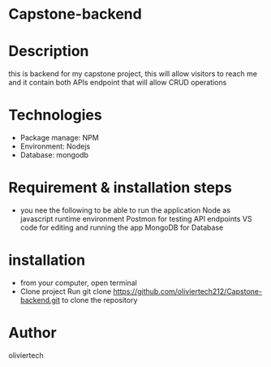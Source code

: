 # Capstone-backend
# Description
this is backend for my capstone project, this will allow visitors to reach me and
it contain both APIs endpoint that will allow CRUD operations
# Technologies
 - Package manage: NPM
 - Environment: Nodejs
 - Database: mongodb
# Requirement & installation steps
 - you nee the following to be able to run the application
 Node as javascript runtime environment
 Postmon for testing API endpoints
 VS code for editing and running the app
 MongoDB for Database
# installation
- from your computer, open terminal
- Clone project
Run git clone https://github.com/oliviertech212/Capstone-backend.git to clone the repository

# Author
  oliviertech
